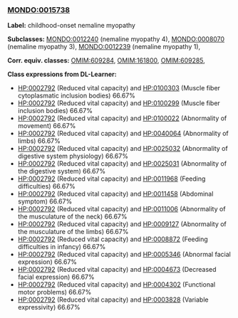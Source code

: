 
### [MONDO:0015738](http://purl.obolibrary.org/obo/MONDO_0015738)
**Label:** childhood-onset nemaline myopathy

**Subclasses:** [MONDO:0012240](http://purl.obolibrary.org/obo/MONDO_0012240) (nemaline myopathy 4), [MONDO:0008070](http://purl.obolibrary.org/obo/MONDO_0008070) (nemaline myopathy 3), [MONDO:0012239](http://purl.obolibrary.org/obo/MONDO_0012239) (nemaline myopathy 1), 

**Corr. equiv. classes:** [OMIM:609284](http://purl.obolibrary.org/obo/OMIM_609284), [OMIM:161800](http://purl.obolibrary.org/obo/OMIM_161800), [OMIM:609285](http://purl.obolibrary.org/obo/OMIM_609285), 

**Class expressions from DL-Learner:**

- [HP:0002792](http://purl.obolibrary.org/obo/HP_0002792) (Reduced vital capacity) and [HP:0100303](http://purl.obolibrary.org/obo/HP_0100303) (Muscle fiber cytoplasmatic inclusion bodies) 66.67%
- [HP:0002792](http://purl.obolibrary.org/obo/HP_0002792) (Reduced vital capacity) and [HP:0100299](http://purl.obolibrary.org/obo/HP_0100299) (Muscle fiber inclusion bodies) 66.67%
- [HP:0002792](http://purl.obolibrary.org/obo/HP_0002792) (Reduced vital capacity) and [HP:0100022](http://purl.obolibrary.org/obo/HP_0100022) (Abnormality of movement) 66.67%
- [HP:0002792](http://purl.obolibrary.org/obo/HP_0002792) (Reduced vital capacity) and [HP:0040064](http://purl.obolibrary.org/obo/HP_0040064) (Abnormality of limbs) 66.67%
- [HP:0002792](http://purl.obolibrary.org/obo/HP_0002792) (Reduced vital capacity) and [HP:0025032](http://purl.obolibrary.org/obo/HP_0025032) (Abnormality of digestive system physiology) 66.67%
- [HP:0002792](http://purl.obolibrary.org/obo/HP_0002792) (Reduced vital capacity) and [HP:0025031](http://purl.obolibrary.org/obo/HP_0025031) (Abnormality of the digestive system) 66.67%
- [HP:0002792](http://purl.obolibrary.org/obo/HP_0002792) (Reduced vital capacity) and [HP:0011968](http://purl.obolibrary.org/obo/HP_0011968) (Feeding difficulties) 66.67%
- [HP:0002792](http://purl.obolibrary.org/obo/HP_0002792) (Reduced vital capacity) and [HP:0011458](http://purl.obolibrary.org/obo/HP_0011458) (Abdominal symptom) 66.67%
- [HP:0002792](http://purl.obolibrary.org/obo/HP_0002792) (Reduced vital capacity) and [HP:0011006](http://purl.obolibrary.org/obo/HP_0011006) (Abnormality of the musculature of the neck) 66.67%
- [HP:0002792](http://purl.obolibrary.org/obo/HP_0002792) (Reduced vital capacity) and [HP:0009127](http://purl.obolibrary.org/obo/HP_0009127) (Abnormality of the musculature of the limbs) 66.67%
- [HP:0002792](http://purl.obolibrary.org/obo/HP_0002792) (Reduced vital capacity) and [HP:0008872](http://purl.obolibrary.org/obo/HP_0008872) (Feeding difficulties in infancy) 66.67%
- [HP:0002792](http://purl.obolibrary.org/obo/HP_0002792) (Reduced vital capacity) and [HP:0005346](http://purl.obolibrary.org/obo/HP_0005346) (Abnormal facial expression) 66.67%
- [HP:0002792](http://purl.obolibrary.org/obo/HP_0002792) (Reduced vital capacity) and [HP:0004673](http://purl.obolibrary.org/obo/HP_0004673) (Decreased facial expression) 66.67%
- [HP:0002792](http://purl.obolibrary.org/obo/HP_0002792) (Reduced vital capacity) and [HP:0004302](http://purl.obolibrary.org/obo/HP_0004302) (Functional motor problems) 66.67%
- [HP:0002792](http://purl.obolibrary.org/obo/HP_0002792) (Reduced vital capacity) and [HP:0003828](http://purl.obolibrary.org/obo/HP_0003828) (Variable expressivity) 66.67%


